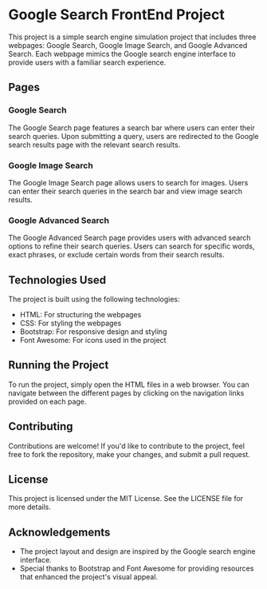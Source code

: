 # Google Search FrontEnd Project 

This project is a simple search engine simulation project that includes three webpages: Google Search, Google Image Search, and Google Advanced Search. Each webpage mimics the Google search engine interface to provide users with a familiar search experience.

## Pages

### Google Search

The Google Search page features a search bar where users can enter their search queries. Upon submitting a query, users are redirected to the Google search results page with the relevant search results.

### Google Image Search

The Google Image Search page allows users to search for images. Users can enter their search queries in the search bar and view image search results.

### Google Advanced Search

The Google Advanced Search page provides users with advanced search options to refine their search queries. Users can search for specific words, exact phrases, or exclude certain words from their search results.

## Technologies Used

The project is built using the following technologies:

- HTML: For structuring the webpages
- CSS: For styling the webpages
- Bootstrap: For responsive design and styling
- Font Awesome: For icons used in the project

## Running the Project

To run the project, simply open the HTML files in a web browser. You can navigate between the different pages by clicking on the navigation links provided on each page.

## Contributing

Contributions are welcome! If you'd like to contribute to the project, feel free to fork the repository, make your changes, and submit a pull request.

## License

This project is licensed under the MIT License. See the LICENSE file for more details.

## Acknowledgements

- The project layout and design are inspired by the Google search engine interface.
- Special thanks to Bootstrap and Font Awesome for providing resources that enhanced the project's visual appeal.
